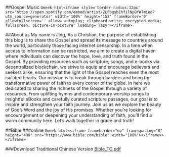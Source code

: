 ##Gospel Music
`Gmeek-html<iframe style='border-radius:12px' src='https://open.spotify.com/embed/artist/2LFbgsbEhfilNpQYW7mied?utm_source=generator' width='100%' height='152' frameBorder='0' allowfullscreen='' allow='autoplay; clipboard-write; encrypted-media; fullscreen; picture-in-picture' loading='lazy'></iframe>`

##About us
My name is Jing, As a Christian, the purpose of establishing this blog is to share the Gospel and spread its message to countries around the world, particularly those facing internet censorship. In a time when access to information can be restricted, we aim to create a digital haven where individuals can discover the hope, love, and truth found in the Gospel. By providing resources such as scripture, songs, and e-books via decentralized blockchain, we strive to equip and encourage believers and seekers alike, ensuring that the light of the Gospel reaches even the most isolated hearts. Our mission is to break through barriers and bring the transformative power of faith to every corner of the globe. In here we dedicated to sharing the richness of the Gospel through a variety of resources. From uplifting hymns and contemporary worship songs to insightful eBooks and carefully curated scripture passages, our goal is to inspire and strengthen your faith journey. Join us as we explore the beauty of God’s Word and the joy of His promises. Whether you’re looking for encouragement or deepening your understanding of faith, you’ll find a warm community here. Let’s walk together in grace and truth! 


##Bible 
###online
`Gmeek-html<<iframe frameborder="no" framespacing="0" height="400" src="https://www.bible.com/bible" width="100%"></iframe>></iframe>`

###Download Traditional Chinese Version 
[Bible_TC.pdf](https://github.com/user-attachments/files/19458005/Bible_TC.pdf)



